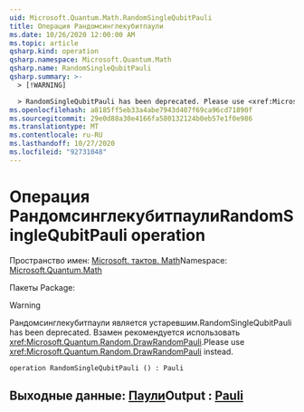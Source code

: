 ```yaml
---
uid: Microsoft.Quantum.Math.RandomSingleQubitPauli
title: Операция Рандомсинглекубитпаули
ms.date: 10/26/2020 12:00:00 AM
ms.topic: article
qsharp.kind: operation
qsharp.namespace: Microsoft.Quantum.Math
qsharp.name: RandomSingleQubitPauli
qsharp.summary: >-
  > [!WARNING]

  > RandomSingleQubitPauli has been deprecated. Please use <xref:Microsoft.Quantum.Random.DrawRandomPauli> instead.
ms.openlocfilehash: a8185ff5eb33a4abe7943d407f69ca96cd71890f
ms.sourcegitcommit: 29e0d88a30e4166fa580132124b0eb57e1f0e986
ms.translationtype: MT
ms.contentlocale: ru-RU
ms.lasthandoff: 10/27/2020
ms.locfileid: "92731048"
---
```

# <a name="randomsinglequbitpauli-operation"></a><span data-ttu-id="41d97-102">Операция Рандомсинглекубитпаули</span><span class="sxs-lookup"><span data-stu-id="41d97-102">RandomSingleQubitPauli operation</span></span>

<span data-ttu-id="41d97-103">Пространство имен: [Microsoft. тактов. Math](xref:Microsoft.Quantum.Math)</span><span class="sxs-lookup"><span data-stu-id="41d97-103">Namespace: [Microsoft.Quantum.Math](xref:Microsoft.Quantum.Math)</span></span>

<span data-ttu-id="41d97-104">Пакеты [](https://nuget.org/packages/)</span><span class="sxs-lookup"><span data-stu-id="41d97-104">Package: [](https://nuget.org/packages/)</span></span>


> [!WARNING]
> <span data-ttu-id="41d97-105">Рандомсинглекубитпаули является устаревшим.</span><span class="sxs-lookup"><span data-stu-id="41d97-105">RandomSingleQubitPauli has been deprecated.</span></span> <span data-ttu-id="41d97-106">Взамен рекомендуется использовать <xref:Microsoft.Quantum.Random.DrawRandomPauli>.</span><span class="sxs-lookup"><span data-stu-id="41d97-106">Please use <xref:Microsoft.Quantum.Random.DrawRandomPauli> instead.</span></span>



```qsharp
operation RandomSingleQubitPauli () : Pauli
```


## <a name="output--pauli"></a><span data-ttu-id="41d97-107">Выходные данные: [Паули](xref:microsoft.quantum.lang-ref.pauli)</span><span class="sxs-lookup"><span data-stu-id="41d97-107">Output : [Pauli](xref:microsoft.quantum.lang-ref.pauli)</span></span>

